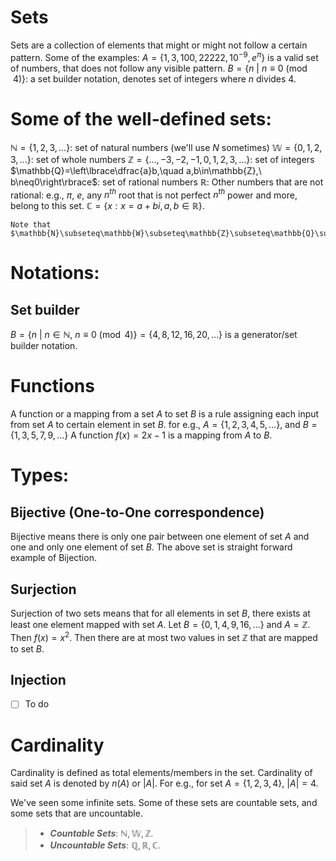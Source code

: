 # Sets
Sets are a collection of elements that might or might not follow a certain pattern.
Some of the examples:
$A=\{1,3,100,22222,10^{-9},e^{\pi}\}$ is a valid set of numbers, that does not follow any visible pattern.
$B=\{n\ |\ n\equiv 0\pmod{4}\}$: a set builder notation, denotes set of integers where $n$ divides $4$.

# Some of the well-defined sets:

$\mathbb{N}=\lbrace1,2,3,\ldots\rbrace$: set of natural numbers (we'll use $N$ sometimes)
$\mathbb{W}=\lbrace0,1,2,3,\ldots\rbrace$: set of whole numbers 
$\mathbb{Z}=\lbrace\ldots,-3,-2,-1,0,1,2,3,\ldots\rbrace$: set of integers 
$\mathbb{Q}=\left\lbrace\dfrac{a}b,\quad a,b\in\mathbb{Z},\ b\neq0\right\rbrace$: set of rational numbers
$\mathbb{R}$: Other numbers that are not rational: e.g., $\pi$, $e$, any $n^{th}$ root that is not perfect $n^{th}$ power and more, belong to this set.
$\mathbb{C}=\lbrace x: x=a+bi, a,b\in\mathbb{R}\rbrace$.

```ad-info
Note that $\mathbb{N}\subseteq\mathbb{W}\subseteq\mathbb{Z}\subseteq\mathbb{Q}\subseteq\mathbb{R}\subseteq\mathbb{C}$.
```

# Notations:

## Set builder
$B=\lbrace n\ |\ n\in\mathbb{N},\ n\equiv 0\pmod{4}\}=\{4,8,12,16,20,\ldots\rbrace$ is a generator/set builder notation.

# Functions
A function or a mapping from a set $A$ to set $B$ is a rule assigning each input from set $A$ to certain element in set $B$.
for e.g., 
$A=\lbrace1,2,3,4,5,\ldots\rbrace$, and $B=\lbrace1,3,5,7,9,\ldots\rbrace$
A function $f(x)=2x-1$ is a mapping from $A$ to $B$.

# Types:

## Bijective (One-to-One correspondence)
Bijective means there is only one pair between one element of set $A$ and one and only one element of set $B$. The above set is straight forward example of Bijection.

## Surjection
Surjection of two sets means that for all elements in set $B$, there exists at least one element mapped with set $A$.
Let $B=\{0,1,4,9,16,\ldots\}$ and $A=\mathbb{Z}$.
Then $f(x)=x^2$.
Then there are at most two values in set $\mathbb{Z}$ that are mapped to set $B$.

## Injection
- [ ] To do

# Cardinality
Cardinality is defined as total elements/members in the set. Cardinality of said set $A$ is denoted by $n(A)$ or $|A|$.
For e.g., for set $A=\lbrace1,2,3,4\rbrace$, $|A|=4$.

We've seen some infinite sets. Some of these sets are countable sets, and some sets that are uncountable.

> - ***Countable Sets***: $\mathbb{N},\mathbb{W},\mathbb{Z}$.  
> - ***Uncountable Sets***: $\mathbb{Q},\mathbb{R},\mathbb{C}$.
